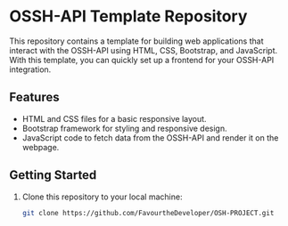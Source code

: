 # OSSH-API Template Repository

This repository contains a template for building web applications that interact with the OSSH-API using HTML, CSS, Bootstrap, and JavaScript. With this template, you can quickly set up a frontend for your OSSH-API integration.

## Features

- HTML and CSS files for a basic responsive layout.
- Bootstrap framework for styling and responsive design.
- JavaScript code to fetch data from the OSSH-API and render it on the webpage.

## Getting Started

1. Clone this repository to your local machine:

   ```bash
   git clone https://github.com/FavourtheDeveloper/OSH-PROJECT.git

